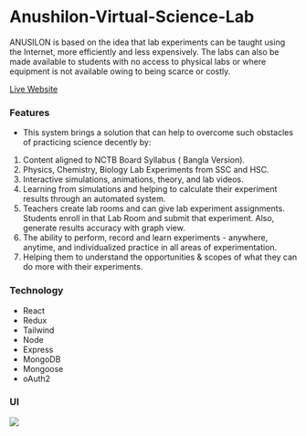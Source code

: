 # Anushilon-Virtual-Science-Lab

ANUSILON is based on the idea that lab experiments can be taught using the Internet, more efficiently and less expensively. The labs can also be made available to students with no access to physical labs or where equipment is not available owing to being scarce or costly.

[Live Website](https://anushilon-bd.web.app/)

### Features

- This system brings a solution that can help to overcome such obstacles of practicing science decently by:

1. Content aligned to NCTB Board Syllabus ( Bangla Version).
2. Physics, Chemistry, Biology Lab Experiments from SSC and HSC.
3. Interactive simulations, animations, theory, and lab videos.
4. Learning from simulations and helping to calculate their experiment results through an automated system.
5. Teachers create lab rooms and can give lab experiment assignments. Students enroll in that Lab Room and submit that experiment. Also, generate results accuracy with graph view.
6. The ability to perform, record and learn experiments - anywhere, anytime, and individualized practice in all areas of experimentation.
7. Helping them to understand the opportunities & scopes of what they can do more with their experiments.

### Technology

- React
- Redux
- Tailwind
- Node
- Express
- MongoDB
- Mongoose
- oAuth2

### UI

![](https://i.imgur.com/Oze0RSF.png)
